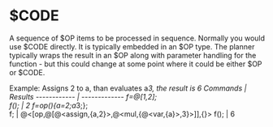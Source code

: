 # $CODE
A sequence of $OP items to be processed in sequence.  Normally you would use $CODE directly. It is typically embedded in an $OP type. The planner typically wraps the result in an $OP along with parameter handling for the function - but this could change at some point where it could be either $OP or $CODE. 

Example: Assigns 2 to a, than evaluates a*3, the result is 6
Commands | Results
------------ | -------------
f=@[1,2];</br>f(); | 2
f=op(){a=2;a*3;};</br>f; | @<[op,@[@<assign,{a,2}>,@<mul,{@<var,{a}>,3}>]],{}>
f(); | 6
